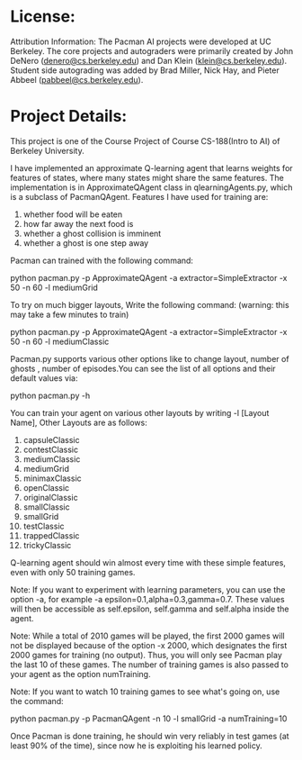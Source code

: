 # License:
Attribution Information: The Pacman AI projects were developed at UC Berkeley.
The core projects and autograders were primarily created by John DeNero
(denero@cs.berkeley.edu) and Dan Klein (klein@cs.berkeley.edu).
Student side autograding was added by Brad Miller, Nick Hay, and Pieter Abbeel (pabbeel@cs.berkeley.edu).
# Project Details:
This project is one of the Course Project of Course CS-188(Intro to AI) of Berkeley University.

I have implemented an approximate Q-learning agent that learns weights for features of states, where many states might share the same features. The implementation is in ApproximateQAgent class in qlearningAgents.py, which is a subclass of PacmanQAgent.
Features I have used for training are:
1) whether food will be eaten
2) how far away the next food is
3) whether a ghost collision is imminent
4) whether a ghost is one step away

Pacman can trained with the following command:

python pacman.py -p ApproximateQAgent -a extractor=SimpleExtractor -x 50 -n 60 -l mediumGrid 

To try on much bigger layouts, Write the following command: (warning: this may take a few minutes to train)

python pacman.py -p ApproximateQAgent -a extractor=SimpleExtractor -x 50 -n 60 -l mediumClassic 

Pacman.py supports various other options like to change layout, number of ghosts , number of episodes.You can see the list of all options and their default values via:

python pacman.py -h

You can train your agent on various other layouts by writing -l [Layout Name], Other Layouts are as follows:
1) capsuleClassic
2) contestClassic
3) mediumClassic
4) mediumGrid
5) minimaxClassic
6) openClassic
7) originalClassic
8) smallClassic
9) smallGrid
10) testClassic
11) trappedClassic
12) trickyClassic

Q-learning agent should win almost every time with these simple features, even with only 50 training games.

Note: If you want to experiment with learning parameters, you can use the option -a, for example -a epsilon=0.1,alpha=0.3,gamma=0.7. These values will then be accessible as self.epsilon, self.gamma and self.alpha inside the agent.

Note: While a total of 2010 games will be played, the first 2000 games will not be displayed because of the option -x 2000, which designates the first 2000 games for training (no output). Thus, you will only see Pacman play the last 10 of these games. The number of training games is also passed to your agent as the option numTraining.

Note: If you want to watch 10 training games to see what's going on, use the command:

python pacman.py -p PacmanQAgent -n 10 -l smallGrid -a numTraining=10

Once Pacman is done training, he should win very reliably in test games (at least 90% of the time), since now he is exploiting his learned policy.

